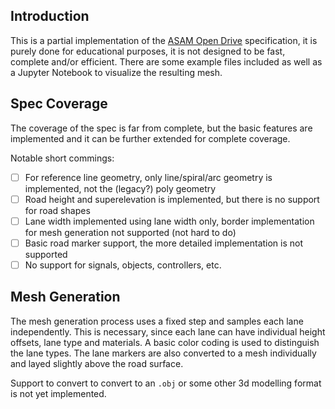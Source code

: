 ## Introduction

This is a partial implementation of the [ASAM Open Drive](https://www.asam.net/standards/detail/opendrive/) specification, it is purely done for educational purposes, it is not designed to be fast, complete and/or efficient. There are some example files included as well as a Jupyter Notebook to visualize the resulting mesh.

## Spec Coverage

The coverage of the spec is far from complete, but the basic features are implemented and it can be further extended for complete coverage. 

Notable short commings:
- [ ] For reference line geometry, only line/spiral/arc geometry is implemented, not the (legacy?) poly geometry
- [ ] Road height and superelevation is implemented, but there is no support for road shapes
- [ ] Lane width implemented using lane width only, border implementation for mesh generation not supported (not hard to do)
- [ ] Basic road marker support, the more detailed implementation is not supported
- [ ] No support for signals, objects, controllers, etc.

## Mesh Generation

The mesh generation process uses a fixed step and samples each lane independently. This is necessary, since each lane can have individual height offsets, lane type and materials. A basic color coding is used to distinguish the lane types. The lane markers are also converted to a mesh individually and layed slightly above the road surface.

Support to convert to convert to an `.obj` or some other 3d modelling format is not yet implemented.